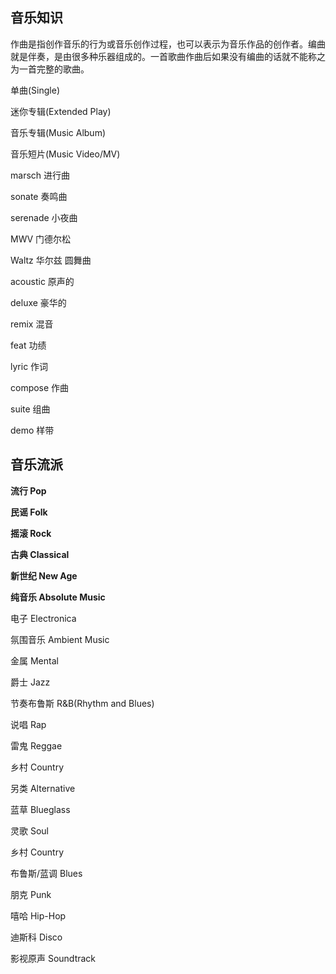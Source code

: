 ## 音乐知识

作曲是指创作音乐的行为或音乐创作过程，也可以表示为音乐作品的创作者。编曲就是伴奏，是由很多种乐器组成的。一首歌曲作曲后如果没有编曲的话就不能称之为一首完整的歌曲。

单曲(Single)

迷你专辑(Extended Play)

音乐专辑(Music Album)

音乐短片(Music Video/MV)

marsch 进行曲

sonate 奏鸣曲

serenade 小夜曲

MWV 门德尔松

Waltz 华尔兹 圆舞曲

acoustic 原声的

deluxe 豪华的

remix 混音

feat 功绩

lyric 作词

compose 作曲

suite 组曲

demo 样带

## 音乐流派
__流行 Pop__ 

__民谣 Folk__ 

__摇滚 Rock__ 

__古典 Classical__

__新世纪 New Age__ 

__纯音乐 Absolute Music__

电子 Electronica

氛围音乐 Ambient Music

金属 Mental

爵士 Jazz

节奏布鲁斯 R&B(Rhythm and Blues)

说唱 Rap

雷鬼 Reggae

乡村 Country

另类 Alternative 

蓝草 Blueglass 

灵歌 Soul 

乡村 Country 

布鲁斯/蓝调 Blues 

朋克 Punk 

嘻哈 Hip-Hop 

迪斯科 Disco 

影视原声 Soundtrack 


